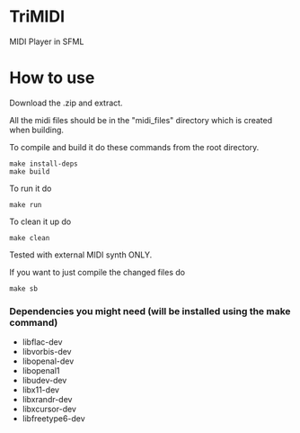 # TriMIDI
MIDI Player in SFML

# How to use
Download the .zip and extract.

All the midi files should be in the "midi_files" directory which is created when building.

To compile and build it do these commands from the root directory.
```
make install-deps
make build
```
To run it do
```
make run
```

To clean it up do
```
make clean
```

Tested with external MIDI synth ONLY.

If you want to just compile the changed files do
```
make sb
```

### Dependencies you might need (will be installed using the make command)

* libflac-dev
* libvorbis-dev
* libopenal-dev
* libopenal1
* libudev-dev
* libx11-dev
* libxrandr-dev
* libxcursor-dev
* libfreetype6-dev
